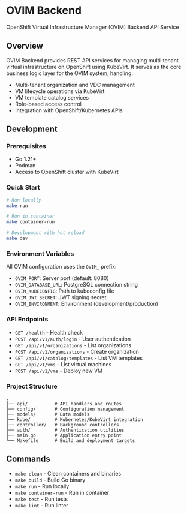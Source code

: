 # OVIM Backend

OpenShift Virtual Infrastructure Manager (OVIM) Backend API Service

## Overview

OVIM Backend provides REST API services for managing multi-tenant virtual infrastructure on OpenShift using KubeVirt. It serves as the core business logic layer for the OVIM system, handling:

- Multi-tenant organization and VDC management
- VM lifecycle operations via KubeVirt
- VM template catalog services
- Role-based access control
- Integration with OpenShift/Kubernetes APIs

## Development

### Prerequisites

- Go 1.21+
- Podman
- Access to OpenShift cluster with KubeVirt

### Quick Start

```bash
# Run locally
make run

# Run in container
make container-run

# Development with hot reload
make dev
```

### Environment Variables

All OVIM configuration uses the `OVIM_` prefix:

- `OVIM_PORT`: Server port (default: 8080)
- `OVIM_DATABASE_URL`: PostgreSQL connection string
- `OVIM_KUBECONFIG`: Path to kubeconfig file
- `OVIM_JWT_SECRET`: JWT signing secret
- `OVIM_ENVIRONMENT`: Environment (development/production)

### API Endpoints

- `GET /health` - Health check
- `POST /api/v1/auth/login` - User authentication
- `GET /api/v1/organizations` - List organizations
- `POST /api/v1/organizations` - Create organization
- `GET /api/v1/catalog/templates` - List VM templates
- `GET /api/v1/vms` - List virtual machines
- `POST /api/v1/vms` - Deploy new VM

### Project Structure

```
.
├── api/          # API handlers and routes
├── config/       # Configuration management
├── models/       # Data models
├── kube/         # Kubernetes/KubeVirt integration
├── controller/   # Background controllers
├── auth/         # Authentication utilities
├── main.go       # Application entry point
└── Makefile      # Build and deployment targets
```

## Commands

- `make clean` - Clean containers and binaries
- `make build` - Build Go binary
- `make run` - Run locally
- `make container-run` - Run in container
- `make test` - Run tests
- `make lint` - Run linter